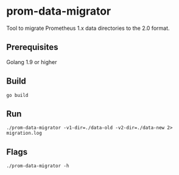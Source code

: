 # prom-data-migrator

Tool to migrate Prometheus 1.x data directories to the 2.0 format.

## Prerequisites

Golang 1.9 or higher

## Build

```
go build
```

## Run

```
./prom-data-migrator -v1-dir=./data-old -v2-dir=./data-new 2> migration.log
```

## Flags

```
./prom-data-migrator -h
```
